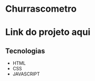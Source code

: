 # Churrascometro

<h1> Link do projeto <a src="https://italomirandasantiago.github.io/Churrascometro/projeto1-ch/">aqui</a></h1>


<h2>Tecnologias</h2>

<ul>
<li>HTML</li>
<li>CSS</li> 
<li>JAVASCRIPT</li>  
</ul>
